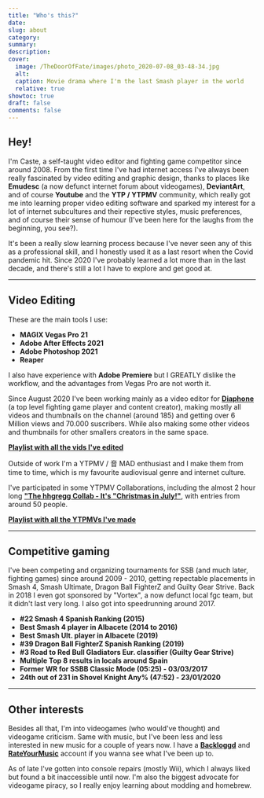 ```yaml
---
title: "Who's this?"
date:
slug: about
category:
summary:
description:
cover:
  image: /TheDoorOfFate/images/photo_2020-07-08_03-48-34.jpg
  alt:
  caption: Movie drama where I'm the last Smash player in the world
  relative: true
showtoc: true
draft: false
comments: false
---
```


## Hey!

I'm Caste, a self-taught video editor and fighting game competitor since around 2008. From the first time I've had internet access I've always been really fascinated by video editing and graphic design, thanks to places like **Emudesc** (a now defunct internet forum about videogames), **DeviantArt**, and of course **Youtube** and the **YTP / YTPMV** community, which really got me into learning proper video editing software and sparked my interest for a lot of internet subcultures and their repective styles, music preferences, and of course their sense of humour (I've been here for the laughs from the beginning, you see?).

It's been a really slow learning process because I've never seen any of this as a professional skill, and I honestly used it as a last resort when the Covid pandemic hit. Since 2020 I've probably learned a lot more than in the last decade, and there's still a lot I have to explore and get good at.

---

## Video Editing
These are the main tools I use:
- **MAGIX Vegas Pro 21**
- **Adobe After Effects 2021**
- **Adobe Photoshop 2021**
- **Reaper**

I also have experience with **Adobe Premiere** but I GREATLY dislike the workflow, and the advantages from Vegas Pro are not worth it.

Since August 2020 I've been working mainly as a video editor for [**Diaphone**](https://www.youtube.com/@Diaphone) (a top level fighting game player and content creator), making mostly all videos and thumbnails on the channel (around 185) and getting over 6 Million views and 70.000 suscribers. While also making some other videos and thumbnails for other smallers creators in the same space.

[**Playlist with all the vids I've edited**](https://www.youtube.com/watch?v=83ZaF5MCVug&list=PLVMomAI1oadE7rru_EC7aDWWqTuectgrt&ab_channel=Diaphone)

Outside of work I'm a YTPMV / 音 MAD enthusiast and I make them from time to time, which is my favourite audiovisual genre and internet culture.

I've participated in some YTPMV Collaborations, including the almost 2 hour long [**"The hhgregg Collab - It's "Christmas in July!"**](https://www.youtube.com/watch?v=K5zzrjKrCdc), with entries from around 50 people.

[**Playlist with all the YTPMVs I've made**](https://www.youtube.com/watch?v=SZnHzeT_8_o&list=PLVMomAI1oadFF5NCQUlpiXDABtrIsue4h&ab_channel=CasteHappy)

---

## Competitive gaming

I've been competing and organizing tournaments for SSB (and much later, fighting games) since around 2009 - 2010, getting repectable placements in Smash 4, Smash Ultimate, Dragon Ball FighterZ and Guilty Gear Strive. 
Back in 2018 I even got sponsored by "Vortex", a now defunct local fgc team, but it didn't last very long. I also got into speedrunning around 2017.

- **#22 Smash 4 Spanish Ranking (2015)**
- **Best Smash 4 player in Albacete (2014 to 2016)**
- **Best Smash Ult. player in Albacete (2019)**
- **#39 Dragon Ball FighterZ Spanish Ranking (2019)**
- **#3 Road to Red Bull Gladiators Eur. classifier (Guilty Gear Strive)**
- **Multiple Top 8 results in locals around Spain**
- **Former WR for SSBB Classic Mode (05:25) - 03/03/2017**
- **24th out of 231 in Shovel Knight Any% (47:52) - 23/01/2020**

---

## Other interests

Besides all that, I'm into videogames (who would've thought) and videogame criticism. Same with music, but I've been less and less interested in new music for a couple of years now. I have a [**Backloggd**](https://www.backloggd.com/u/CasteHappy/) and [**RateYourMusic**](https://rateyourmusic.com/~CasteHappy) account if you wanna see what I've been up to.

As of late I've gotten into console repairs (mostly Wii), which I always liked but found a bit inaccessible until now. 
I'm also the biggest advocate for videogame piracy, so I really enjoy learning about modding and homebrew.


[def]: TheDoorOfFate/static/images/thumbnails.png